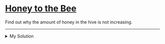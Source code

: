 # [Honey to the Bee](https://www.codewars.com/kata/52437f32636a67edb00002f7)

Find out why the amount of honey in the hive is not increasing.

---

<details><summary>My Solution</summary>

```js
function Bee(capacity, hive) {
  this.capacity = capacity;
  this.hive = hive;
}

function Hive() {
  this.pollen = 100;
}

Hive.prototype.addPollen = function (pollen) {
  this.pollen += pollen;
};

Hive.prototype.getPollen = function () {
  return this.pollen;
};

Bee.prototype.unloadPollen = function () {
  this.hive.addPollen(this.capacity);
};
```

</details>
